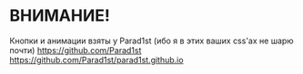 # ВНИМАНИЕ! 
Кнопки и анимации взяты у Parad1st (ибо я в этих ваших css'ах не шарю почти)
https://github.com/Parad1st
https://github.com/Parad1st/parad1st.github.io

